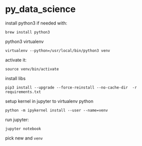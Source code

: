 # py_data_science

install python3 if needed with:

	brew install python3

python3 virtualenv

	virtualenv --python=/usr/local/bin/python3 venv

activate it:

	source venv/bin/activate

install libs

	pip3 install --upgrade --force-reinstall --no-cache-dir  -r requirements.txt

setup kernel in jupyter to virtualenv python

	python -m ipykernel install --user --name=venv

run jupyter:
	
	jupyter notebook
	
pick new and `venv`
